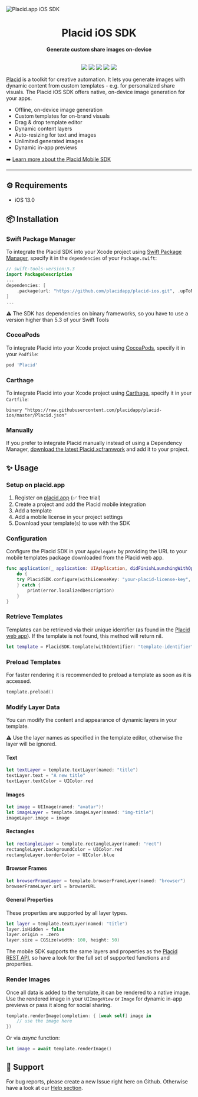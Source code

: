 ![Placid.app iOS SDK](https://user-images.githubusercontent.com/4189032/155142345-cf18994f-d66e-46cc-8261-39732b0a53fb.gif)

<div align="center">

  <h1>Placid iOS SDK</h1>
  <strong>Generate custom share images on-device</strong>
  <br /><br />

<p align="center">
  <a href="https://cocoapods.org/pods/placid"><img src="https://img.shields.io/cocoapods/v/placid.svg" /></a>
  <a href="https://github.com/Carthage/Carthage"><img src="https://img.shields.io/badge/Carthage-compatible-4BC51D.svg?style=flat" /></a>
  <a href="https://www.swift.org/package-manager/"><img src="https://img.shields.io/badge/SPM-compatible-green" /></a>
  <a href="#"><img src="https://img.shields.io/badge/iOS-13%2B-lightblue" /></a>
  <a href="https://swift.org"><img src="https://img.shields.io/badge/Swift-5.3-orange.svg" /></a>
</p>

</div>

[Placid](https://placid.app) is a toolkit for creative automation. It lets you generate images with dynamic content from custom templates - e.g. for personalized share visuals. The Placid iOS SDK offers native, on-device image generation for your apps.

* Offline, on-device image generation
* Custom templates for on-brand visuals
* Drag & drop template editor
* Dynamic content layers
* Auto-resizing for text and images
* Unlimited generated images
* Dynamic in-app previews

➡️ [Learn more about the Placid Mobile SDK](http://placid.app/solutions/mobile-sdk)

---

## ⚙️ Requirements

- iOS 13.0

## 📦️  Installation

### Swift Package Manager

To integrate the Placid SDK into your Xcode project using [Swift Package Manager](https://swift.org/package-manager/), specify it in the `dependencies` of your `Package.swift`:

```swift
// swift-tools-version:5.3
import PackageDescription
...
dependencies: [
    .package(url: "https://github.com/placidapp/placid-ios.git", .upToNextMajor(from: "0.1.0"))
]
...
```

:warning: The SDK has dependencies on binary frameworks, so you have to use a version higher than 5.3 of your Swift Tools 

### CocoaPods

To integrate Placid into your Xcode project using [CocoaPods](https://cocoapods.org), specify it in your `Podfile`:

```ruby
pod 'Placid'
```

### Carthage

To integrate Placid into your Xcode project using [Carthage](https://github.com/Carthage/Carthage), specify it in your `Cartfile`:

```ogdl
binary "https://raw.githubusercontent.com/placidapp/placid-ios/master/Placid.json"
```

### Manually

If you prefer to integrate Placid manually instead of using a Dependency Manager, [download the latest Placid.xcframwork](https://github.com/placid/ios-sdk/releases/latest/download/Placid.xcframework.zip) and add it to your project. 

## ✨ Usage

### Setup on placid.app

1. Register on [placid.app](https://placid.app) (✅ free trial)
2. Create a project and add the Placid mobile integration
3. Add a template
4. Add a mobile license in your project settings
5. Download your template(s) to use with the SDK

### Configuration

Configure the Placid SDK in your `AppDelegate` by providing the URL to your mobile templates package downloaded from the Placid web app.

```swift
func application(_ application: UIApplication, didFinishLaunchingWithOptions launchOptions: [UIApplication.LaunchOptionsKey: Any]?) -> Bool {
    do {
	try PlacidSDK.configure(withLicenseKey: "your-placid-license-key", templateURL: Bundle.main.url(forResource: "templates", withExtension: "placid"))
    } catch {
        print(error.localizedDescription)
    }
}
```

### Retrieve Templates

Templates can be retrieved via their unique identifier (as found in the [Placid web app](https://placid.app)). If the template is not found, this method will return nil.

```swift
let template = PlacidSDK.template(withIdentifier: "template-identifier")
```

### Preload Templates

For faster rendering it is recommended to preload a template as soon as it is accessed.

```swift
template.preload()
```

### Modify Layer Data

You can modify the content and appearance of dynamic layers in your template.

:warning: Use the layer names as specified in the template editor, otherwise the layer will be ignored.

#### Text

```swift
let textLayer = template.textLayer(named: "title")
textLayer.text = "A new title"
textLayer.textColor = UIColor.red
```

#### Images

```swift
let image = UIImage(named: "avatar")!
let imageLayer = template.imageLayer(named: "img-title")
imageLayer.image = image
```

#### Rectangles

```swift
let rectangleLayer = template.rectangleLayer(named: "rect")
rectangleLayer.backgroundColor = UIColor.red
rectangleLayer.borderColor = UIColor.blue
```

#### Browser Frames

```swift
let browserFrameLayer = template.browserFrameLayer(named: "browser")
browserFrameLayer.url = browserURL
```

#### General Properties

These properties are supported by all layer types.

```swift
let layer = template.textLayer(named: "title")
layer.isHidden = false
layer.origin = .zero
layer.size = CGSize(width: 100, height: 50)
```

The mobile SDK supports the same layers and properties as the [Placid REST API](https://placid.app/docs/2.0/rest/layers), so have a look for the full set of supported functions and properties.

### Render Images
Once all data is added to the template, it can be rendered to a native image. Use the rendered image in your `UIImageView` or `Image` for dynamic in-app previews or pass it along for social sharing.

```swift
template.renderImage(completion: { [weak self] image in
	// use the image here
})
```

Or via *async* function:

```swift
let image = await template.renderImage()
```

## 💬 Support

For bug reports, please create a new Issue right here on Github. Otherwise have a look at our [Help section](https://placid.app/help).

